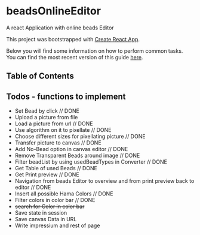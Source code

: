 # beadsOnlineEditor
A react Application with online beads Editor

This project was bootstrapped with [Create React App](https://github.com/facebookincubator/create-react-app).

Below you will find some information on how to perform common tasks.<br>
You can find the most recent version of this guide [here](https://github.com/facebookincubator/create-react-app/blob/master/packages/react-scripts/template/README.md).

## Table of Contents



## Todos - functions to implement

- Set Bead by click // DONE
- Upload a picture from file
- Load a picture from url // DONE
- Use algorithm on it to pixellate // DONE
- Choose different sizes for pixellating picture // DONE
- Transfer picture to canvas // DONE
- Add No-Bead option in canvas editor // DONE
- Remove Transparent Beads around image // DONE
- Filter beadList by using usedBeadTypes in Converter // DONE
- Get Table of used Beads // DONE
- Get Print preview // DONE
- Navigation from beads Editor to overview and from print preview back to editor // DONE
- Insert all possible Hama Colors // DONE
- Filter colors in color bar // DONE
- <strike>search for Color in color bar</strike>
- Save state in session
- Save canvas Data in URL
- Write impressium and rest of page
